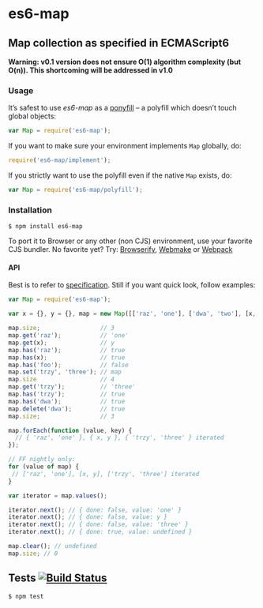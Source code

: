 # es6-map

## Map collection as specified in ECMAScript6

__Warning:
v0.1 version does not ensure O(1) algorithm complexity (but O(n)). This shortcoming will be addressed in v1.0__

### Usage

It’s safest to use *es6-map* as a [ponyfill](https://ponyfill.com) – a polyfill which doesn’t touch global objects:

```javascript
var Map = require('es6-map');
```

If you want to make sure your environment implements `Map` globally, do:

```javascript
require('es6-map/implement');
```

If you strictly want to use the polyfill even if the native `Map` exists, do:

```javascript
var Map = require('es6-map/polyfill');
```

### Installation

	$ npm install es6-map

To port it to Browser or any other (non CJS) environment, use your favorite CJS bundler. No favorite yet?
Try: [Browserify](http://browserify.org/), [Webmake](https://github.com/medikoo/modules-webmake)
or [Webpack](http://webpack.github.io/)

#### API

Best is to refer to [specification](http://people.mozilla.org/~jorendorff/es6-draft.html#sec-map-objects). Still if you
want quick look, follow examples:

```javascript
var Map = require('es6-map');

var x = {}, y = {}, map = new Map([['raz', 'one'], ['dwa', 'two'], [x, y]]);

map.size;                 // 3
map.get('raz');           // 'one'
map.get(x);               // y
map.has('raz');           // true
map.has(x);               // true
map.has('foo');           // false
map.set('trzy', 'three'); // map
map.size                  // 4
map.get('trzy');          // 'three'
map.has('trzy');          // true
map.has('dwa');           // true
map.delete('dwa');        // true
map.size;                 // 3

map.forEach(function (value, key) {
  // { 'raz', 'one' }, { x, y }, { 'trzy', 'three' } iterated
});

// FF nightly only:
for (value of map) {
 // ['raz', 'one'], [x, y], ['trzy', 'three'] iterated
}

var iterator = map.values();

iterator.next(); // { done: false, value: 'one' }
iterator.next(); // { done: false, value: y }
iterator.next(); // { done: false, value: 'three' }
iterator.next(); // { done: true, value: undefined }

map.clear(); // undefined
map.size; // 0
```

## Tests [![Build Status](https://travis-ci.org/medikoo/es6-map.png)](https://travis-ci.org/medikoo/es6-map)

	$ npm test
